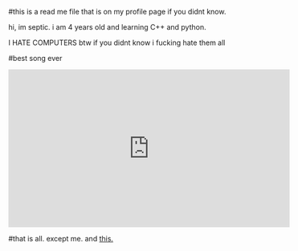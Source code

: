 #this is a read me file that is on my profile page if you didnt know.

hi, im septic. i am 4 years old and learning C++ and python.

I HATE COMPUTERS btw if you didnt know i fucking hate them all

#best song ever
<iframe width="560" height="315" src="https://www.youtube.com/embed/rF-dad8ajFA" title="YouTube video player" frameborder="0" allow="accelerometer; autoplay; clipboard-write; encrypted-media; gyroscope; picture-in-picture" allowfullscreen></iframe>

#that is all. 
except me. and [this.](https://soundcloud.com/floorbaba/disappear)
<!---
septoBismol/septoBismol is a ✨ special ✨ repository because its `README.md` (this file) appears on your GitHub profile.
You can click the Preview link to take a look at your changes.
--->
